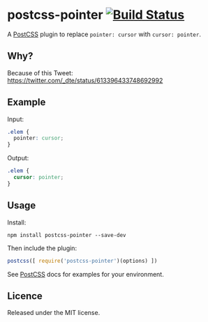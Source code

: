 # postcss-pointer [![Build Status][ci-img]][ci]
[PostCSS]: https://github.com/postcss/postcss
[ci-img]:  https://travis-ci.org/markgoodyear/postcss-pointer.svg?branch=master
[ci]:      https://travis-ci.org/markgoodyear/postcss-pointer
A [PostCSS] plugin to replace `pointer: cursor` with `cursor: pointer`. 

## Why?
Because of this Tweet: https://twitter.com/_dte/status/613396433748692992

## Example

Input:
```css
.elem {
  pointer: cursor;
}
```

Output:
```css
.elem {
  cursor: pointer;
}
```

## Usage
Install:
```
npm install postcss-pointer --save-dev
```

Then include the plugin:
```js
postcss([ require('postcss-pointer')(options) ])
```

See [PostCSS] docs for examples for your environment.

## Licence
Released under the MIT license.
